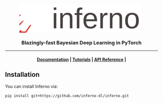 <div align="center">
    <picture>
    <source srcset="docs/assets/logo/logo_text_black.svg" media="(prefers-color-scheme: light)"/>
    <source srcset="docs/assets/logo/logo_text_white.svg"  media="(prefers-color-scheme: dark)"/>
    <img align="center" src="docs/assets/logo/logo_text_black.svg" alt="Inferno" width="400" style="padding-right: 10px; padding left: 10px;"/>
    </picture>
    <h3>Blazingly-fast Bayesian Deep Learning in PyTorch</h3>
</div>

---

<h4 align="center">
  <a href="https://inferno-dl.github.io/inferno/">Documentation</a> |
  <a href="https://probnum.readthedocs.io/en/latest/tutorials.html">Tutorials</a> |  
  <a href="https://probnum.readthedocs.io/en/latest/api.html">API Reference</a> |
</h4>

## Installation

You can install Inferno via: 
<!-- ```bash
pip install inferno
```

Alternatively, you can install the development version from source. -->
```bash
pip install git+https://github.com/inferno-dl/inferno.git
```